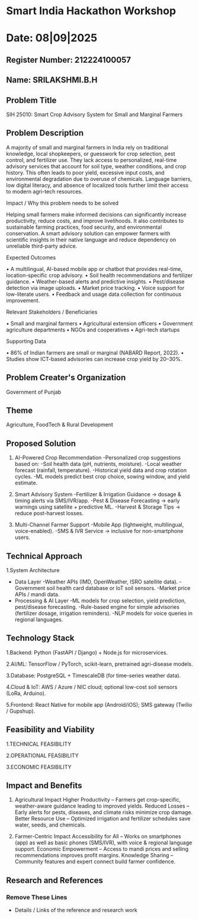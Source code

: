 # Smart India Hackathon Workshop
# Date: 08|09|2025
## Register Number: 212224100057
## Name: SRILAKSHMI.B.H
## Problem Title
SIH 25010: Smart Crop Advisory System for Small and Marginal Farmers
## Problem Description
A majority of small and marginal farmers in India rely on traditional knowledge, local shopkeepers, or guesswork for crop selection, pest control, and fertilizer use. They lack access to personalized, real-time advisory services that account for soil type, weather conditions, and crop history. This often leads to poor yield, excessive input costs, and environmental degradation due to overuse of chemicals. Language barriers, low digital literacy, and absence of localized tools further limit their access to modern agri-tech resources.

Impact / Why this problem needs to be solved

Helping small farmers make informed decisions can significantly increase productivity, reduce costs, and improve livelihoods. It also contributes to sustainable farming practices, food security, and environmental conservation. A smart advisory solution can empower farmers with scientific insights in their native language and reduce dependency on unreliable third-party advice.

Expected Outcomes

• A multilingual, AI-based mobile app or chatbot that provides real-time, location-specific crop advisory.
• Soil health recommendations and fertilizer guidance.
• Weather-based alerts and predictive insights.
• Pest/disease detection via image uploads.
• Market price tracking.
• Voice support for low-literate users.
• Feedback and usage data collection for continuous improvement.

Relevant Stakeholders / Beneficiaries

• Small and marginal farmers
• Agricultural extension officers
• Government agriculture departments
• NGOs and cooperatives
• Agri-tech startups

Supporting Data

• 86% of Indian farmers are small or marginal (NABARD Report, 2022).
• Studies show ICT-based advisories can increase crop yield by 20–30%.

## Problem Creater's Organization
Government of Punjab

## Theme
Agriculture, FoodTech & Rural Development

## Proposed Solution
1. AI-Powered Crop Recommendation
   -Personalized crop suggestions based on:
   -Soil health data (pH, nutrients, moisture).
   -Local weather forecast (rainfall, temperature).
   -Historical yield data and crop rotation cycles.
   -ML models predict best crop choice, sowing window, and yield estimate.

2. Smart Advisory System
   -Fertilizer & Irrigation Guidance → dosage & timing alerts via SMS/IVR/app.
   -Pest & Disease Forecasting → early warnings using satellite + predictive ML.
   -Harvest & Storage Tips → reduce post-harvest losses.

3. Multi-Channel Farmer Support
   -Mobile App (lightweight, multilingual, voice-enabled).
   -SMS & IVR Service → inclusive for non-smartphone users.

## Technical Approach
1.System Architecture
  * Data Layer
      -Weather APIs (IMD, OpenWeather, ISRO satellite data).
      -Government soil health card database or IoT soil sensors.
      -Market price APIs / mandi data.
  * Processing & AI Layer
      -ML models for crop selection, yield prediction, pest/disease forecasting.
      -Rule-based engine for simple advisories (fertilizer dosage, irrigation reminders).
      -NLP models for voice queries in regional languages.

## Technology Stack
  1.Backend: Python (FastAPI / Django) + Node.js for microservices.
  
  2.AI/ML: TensorFlow / PyTorch, scikit-learn, pretrained agri-disease models.
  
  3.Database: PostgreSQL + TimescaleDB (for time-series weather data).
  
  4.Cloud & IoT: AWS / Azure / NIC cloud; optional low-cost soil sensors (LoRa, Arduino).
  
  5.Frontend: React Native for mobile app (Android/iOS); SMS gateway (Twilio / Gupshup).

## Feasibility and Viability
1.TECHNICAL FEASIBILITY

2.OPERATIONAL FEASIBILITY

3.ECONOMIC FEASIBILITY

## Impact and Benefits
1. Agricultural Impact
    Higher Productivity – Farmers get crop-specific, weather-aware guidance leading to improved yields.
    Reduced Losses – Early alerts for pests, diseases, and climate risks minimize crop damage.
    Better Resource Use – Optimized irrigation and fertilizer schedules save water, seeds, and chemicals.

2. Farmer-Centric Impact
    Accessibility for All – Works on smartphones (app) as well as basic phones (SMS/IVR), with voice & regional language support.
    Economic Empowerment – Access to mandi prices and selling recommendations improves profit margins.
    Knowledge Sharing – Community features and expert connect build farmer confidence.

## Research and References
<h3>Remove These Lines</h3>
<ul><li>Details / Links of the reference and research work</li></ul>
